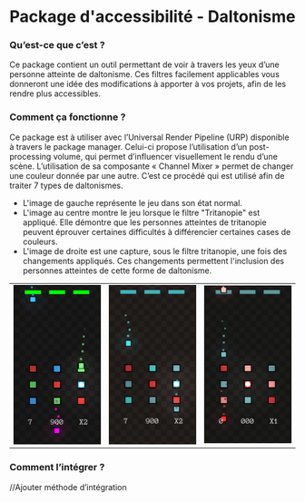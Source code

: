 # Package d'accessibilité - Daltonisme


### Qu’est-ce que c’est ?
Ce package contient un outil permettant de voir à travers les yeux d’une personne atteinte de daltonisme. Ces filtres facilement applicables vous donneront une idée des modifications à apporter à vos projets, afin de les rendre plus accessibles.

### Comment ça fonctionne ?
Ce package est à utiliser avec l’Universal Render Pipeline (URP) disponible à travers le package manager. Celui-ci propose l’utilisation d’un post-processing volume, qui permet d’influencer visuellement le rendu d’une scène. L’utilisation de sa composante « Channel Mixer » permet de changer une couleur donnée par une autre. C’est ce procédé qui est utilisé afin de traiter 7 types de daltonismes.  

- L'image de gauche représente le jeu dans son état normal. <br>
- L'image au centre montre le jeu lorsque le filtre "Tritanopie" est appliqué. Elle démontre que les personnes atteintes de tritanopie peuvent éprouver certaines difficultés à différencier certaines cases de couleurs.  <br>
- L'image de droite est une capture, sous le filtre tritanopie, une fois des changements appliqués. Ces changements permettent l'inclusion des personnes atteintes de cette forme de daltonisme. 

<table align="center">
	<tr>
		<td><img src="images/1.PNG" width="200"></td>
		<td><img src="images/2.PNG" width="200"></td>
		<td><img src="images/3.PNG" width="200"></td>
	</tr>
</table>



### Comment l’intégrer ? 
//Ajouter méthode d’intégration

